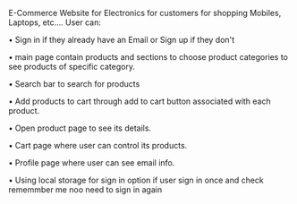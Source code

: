 E-Commerce Website for Electronics for customers for shopping Mobiles, Laptops, etc.…
User can:

•	Sign in if they already have an Email or Sign up if they don't 

•	main page contain products and sections to choose product categories to see products of specific category.

• Search bar to search for products 

•	Add products to cart through add to cart button associated with each product.

•	Open product page to see its details.

•	Cart page where user can control its products.

•	Profile page where user can see email info.

•	Using local storage for sign in option if user sign in once and check rememmber me noo need to sign in again

